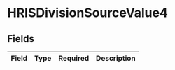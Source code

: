 # HRISDivisionSourceValue4


## Fields

| Field       | Type        | Required    | Description |
| ----------- | ----------- | ----------- | ----------- |